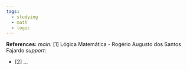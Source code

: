 ```yaml
---
tags:
  - studying
  - math
  - logic
---
```

**References:**
*main:* \[1] Lógica Matemática - Rogério Augusto dos Santos Fajardo
*support:*
- \[2] ...

